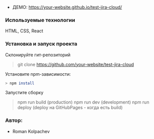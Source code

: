- ДЕМО: https://your-website.github.io/test-jira-cloud/

### Используемые технологии

HTML, CSS, React

### Установка и запуск проекта

Склонируйте гит-репозиторий

> git clone <https://github.com/your-website/test-jira-cloud>

Установите npm-зависимости:

```bash
> npm install
```

Запустите сборку

> npm run build (production)
> npm run dev (development)
> npm run deploy (deploy на GitHubPages - когда есть build)

### Автор:

- Roman Kolpachev
